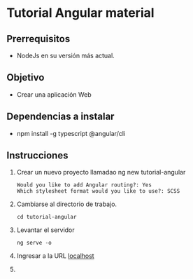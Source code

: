 # Tutorial Angular material

## Prerrequisitos
- NodeJs en su versión más actual.

## Objetivo
- Crear una aplicación Web

## Dependencias a instalar
- npm install -g typescript @angular/cli

## Instrucciones
1. Crear un nuevo proyecto llamadao ng new tutorial-angular
   ~~~
   Would you like to add Angular routing?: Yes
   Which stylesheet format would you like to use?: SCSS
   ~~~
3. Cambiarse al directorio de trabajo.
    ~~~
    cd tutorial-angular
    ~~~
4.  Levantar el servidor
    ~~~
    ng serve -o
    ~~~
5.   Ingresar a la URL [localhost](http://localhost:4200)

6.   
